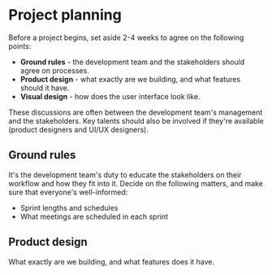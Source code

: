 # Project planning

Before a project begins, set aside 2-4 weeks to agree on the following points:

- **Ground rules** - the development team and the stakeholders should agree on processes.
- **Product design** - what exactly are we building, and what features should it have.
- **Visual design** - how does the user interface look like.

These discussions are often between the development team's management and the stakeholders. Key talents should also be involved if they're available (product designers and UI/UX designers).

## Ground rules

It's the development team's duty to educate the stakeholders on their workflow and how they fit into it. Decide on the following matters, and make sure that everyone's well-informed:

- Sprint lengths and schedules
- What meetings are scheduled in each sprint

## Product design

What exactly are we building, and what features does it have.
